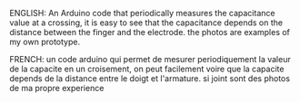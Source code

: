 ENGLISH:
An Arduino code that periodically measures the capacitance value at a crossing, it is easy to see that the capacitance depends on the distance between the finger and the electrode.
the photos are examples of my own prototype.


FRENCH:
un code arduino qui permet de mesurer periodiquement la valeur de la capacite en un croisement, on peut facilement voire que la capacite depends de la distance entre le doigt et l'armature.
si joint sont des photos de ma propre experience
